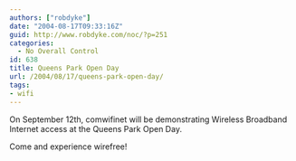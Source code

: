 ```yaml
---
authors: ["robdyke"]
date: "2004-08-17T09:33:16Z"
guid: http://www.robdyke.com/noc/?p=251
categories:
  - No Overall Control
id: 638
title: Queens Park Open Day
url: /2004/08/17/queens-park-open-day/
tags:
- wifi
---
```

On September 12th, comwifinet will be demonstrating Wireless Broadband Internet access at the Queens Park Open Day.

Come and experience wirefree!